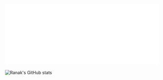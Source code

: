 
![👋 Hi! I am MD RAKIBUL HASAN RANAK. I am Software Engineering Student at SUST](./greeting.svg)



![Ranak's GitHub stats](https://github-readme-stats.vercel.app/api?username=RakibulRanak&theme=radical)